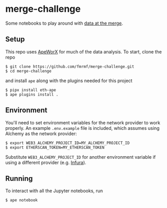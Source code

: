 # merge-challenge

Some notebooks to play around with [data at the merge](https://esp.ethereum.foundation/merge-data-challenge).


## Setup

This repo uses [ApeWorX](https://github.com/ApeWorX/ape) for much of the data analysis. To start, clone the repo

```
$ git clone https://github.com/fmrmf/merge-challenge.git
$ cd merge-challenge
```

and install `ape` along with the plugins needed for this project

```
$ pipx install eth-ape
$ ape plugins install .
```

## Environment

You'll need to set environment variables for the network provider to work properly. An example `.env.example` file is included, which assumes using Alchemy as the network provider:

```
$ export WEB3_ALCHEMY_PROJECT_ID=MY_ALCHEMY_PROJECT_ID
$ export ETHERSCAN_TOKEN=MY_ETHERSCAN_TOKEN
```

Substitute `WEB3_ALCHEMY_PROJECT_ID` for another environment variable if using a different provider (e.g. [Infura](https://github.com/ApeWorX/ape-infura#quick-usage)).


## Running

To interact with all the Jupyter notebooks, run

```
$ ape notebook
```
